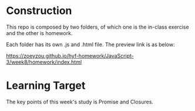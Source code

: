 # Construction
This repo is composed by two folders, of which one is the in-class exercise and the other is homework.

Each folder has its own .js and .html file. The preview link is as below:

https://zoeyzou.github.io/hyf-homework/JavaScript-3/week8/homework/index.html

# Learning Target
The key points of this week's study is Promise and Closures.